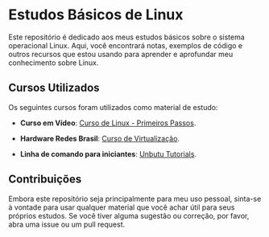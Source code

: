 # Estudos Básicos de Linux

Este repositório é dedicado aos meus estudos básicos sobre o sistema operacional Linux. Aqui, você encontrará notas, exemplos de código e outros recursos que estou usando para aprender e aprofundar meu conhecimento sobre Linux.

## Cursos Utilizados

Os seguintes cursos foram utilizados como material de estudo:

- **Curso em Vídeo**: [Curso de Linux - Primeiros Passos](https://www.youtube.com/playlist?list=PLHz_AreHm4dlIXleu20uwPWFOSswqLYbV).

- **Hardware Redes Brasil**: [Curso de Virtualização](https://www.youtube.com/playlist?list=PLAp37wMSBouCqJnY-Qck_XDwplEud3ELc).

- **Linha de comando para iniciantes**: [Unbutu Tutorials](https://ubuntu.com/tutorials/command-line-for-beginners#1-overview).

## Contribuições

Embora este repositório seja principalmente para meu uso pessoal, sinta-se à vontade para usar qualquer material que você achar útil para seus próprios estudos. Se você tiver alguma sugestão ou correção, por favor, abra uma issue ou um pull request.